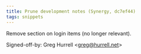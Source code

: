 ```yaml
---
title: Prune development notes (Synergy, dc7ef44)
tags: snippets
---
```


Remove section on login items (no longer relevant).

Signed-off-by: Greg Hurrell &lt;greg@hurrell.net&gt;

